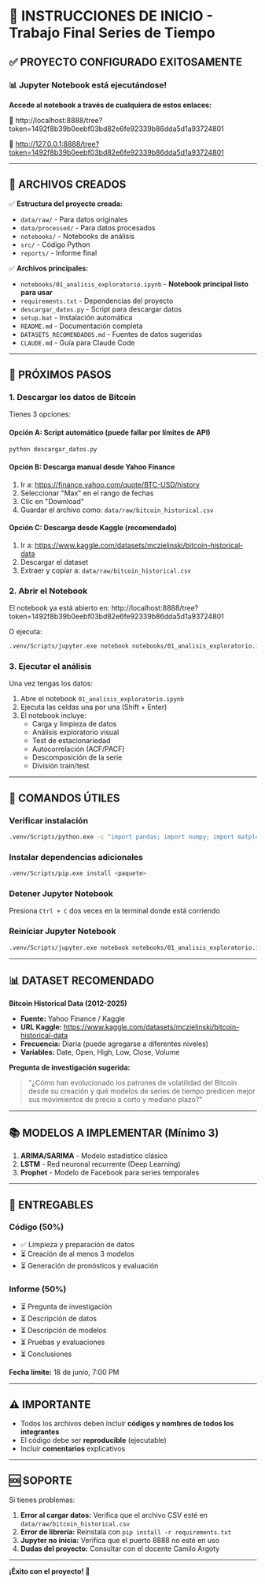 # 🚀 INSTRUCCIONES DE INICIO - Trabajo Final Series de Tiempo

## ✅ PROYECTO CONFIGURADO EXITOSAMENTE

### 📊 Jupyter Notebook está ejecutándose!

**Accede al notebook a través de cualquiera de estos enlaces:**

🔗 http://localhost:8888/tree?token=1492f8b39b0eebf03bd82e6fe92339b86dda5d1a93724801

🔗 http://127.0.0.1:8888/tree?token=1492f8b39b0eebf03bd82e6fe92339b86dda5d1a93724801

---

## 📁 ARCHIVOS CREADOS

✅ **Estructura del proyecto creada:**
- `data/raw/` - Para datos originales
- `data/processed/` - Para datos procesados
- `notebooks/` - Notebooks de análisis
- `src/` - Código Python
- `reports/` - Informe final

✅ **Archivos principales:**
- `notebooks/01_analisis_exploratorio.ipynb` - **Notebook principal listo para usar**
- `requirements.txt` - Dependencias del proyecto
- `descargar_datos.py` - Script para descargar datos
- `setup.bat` - Instalación automática
- `README.md` - Documentación completa
- `DATASETS_RECOMENDADOS.md` - Fuentes de datos sugeridas
- `CLAUDE.md` - Guía para Claude Code

---

## 🎯 PRÓXIMOS PASOS

### 1. Descargar los datos de Bitcoin

Tienes 3 opciones:

#### Opción A: Script automático (puede fallar por límites de API)
```bash
python descargar_datos.py
```

#### Opción B: Descarga manual desde Yahoo Finance
1. Ir a: https://finance.yahoo.com/quote/BTC-USD/history
2. Seleccionar "Max" en el rango de fechas
3. Clic en "Download"
4. Guardar el archivo como: `data/raw/bitcoin_historical.csv`

#### Opción C: Descarga desde Kaggle (recomendado)
1. Ir a: https://www.kaggle.com/datasets/mczielinski/bitcoin-historical-data
2. Descargar el dataset
3. Extraer y copiar a: `data/raw/bitcoin_historical.csv`

### 2. Abrir el Notebook

El notebook ya está abierto en: http://localhost:8888/tree?token=1492f8b39b0eebf03bd82e6fe92339b86dda5d1a93724801

O ejecuta:
```bash
.venv/Scripts/jupyter.exe notebook notebooks/01_analisis_exploratorio.ipynb
```

### 3. Ejecutar el análisis

Una vez tengas los datos:
1. Abre el notebook `01_analisis_exploratorio.ipynb`
2. Ejecuta las celdas una por una (Shift + Enter)
3. El notebook incluye:
   - Carga y limpieza de datos
   - Análisis exploratorio visual
   - Test de estacionariedad
   - Autocorrelación (ACF/PACF)
   - Descomposición de la serie
   - División train/test

---

## 🔧 COMANDOS ÚTILES

### Verificar instalación
```bash
.venv/Scripts/python.exe -c "import pandas; import numpy; import matplotlib; print('OK')"
```

### Instalar dependencias adicionales
```bash
.venv/Scripts/pip.exe install <paquete>
```

### Detener Jupyter Notebook
Presiona `Ctrl + C` dos veces en la terminal donde está corriendo

### Reiniciar Jupyter Notebook
```bash
.venv/Scripts/jupyter.exe notebook notebooks/01_analisis_exploratorio.ipynb
```

---

## 📊 DATASET RECOMENDADO

**Bitcoin Historical Data (2012-2025)**
- **Fuente:** Yahoo Finance / Kaggle
- **URL Kaggle:** https://www.kaggle.com/datasets/mczielinski/bitcoin-historical-data
- **Frecuencia:** Diaria (puede agregarse a diferentes niveles)
- **Variables:** Date, Open, High, Low, Close, Volume

**Pregunta de investigación sugerida:**
> "¿Cómo han evolucionado los patrones de volatilidad del Bitcoin desde su creación y qué modelos de series de tiempo predicen mejor sus movimientos de precio a corto y mediano plazo?"

---

## 📚 MODELOS A IMPLEMENTAR (Mínimo 3)

1. **ARIMA/SARIMA** - Modelo estadístico clásico
2. **LSTM** - Red neuronal recurrente (Deep Learning)
3. **Prophet** - Modelo de Facebook para series temporales

---

## 📝 ENTREGABLES

### Código (50%)
- ✅ Limpieza y preparación de datos
- ⏳ Creación de al menos 3 modelos
- ⏳ Generación de pronósticos y evaluación

### Informe (50%)
- ⏳ Pregunta de investigación
- ⏳ Descripción de datos
- ⏳ Descripción de modelos
- ⏳ Pruebas y evaluaciones
- ⏳ Conclusiones

**Fecha límite:** 18 de junio, 7:00 PM

---

## ⚠️ IMPORTANTE

- Todos los archivos deben incluir **códigos y nombres de todos los integrantes**
- El código debe ser **reproducible** (ejecutable)
- Incluir **comentarios** explicativos

---

## 🆘 SOPORTE

Si tienes problemas:

1. **Error al cargar datos:** Verifica que el archivo CSV esté en `data/raw/bitcoin_historical.csv`
2. **Error de librería:** Reinstala con `pip install -r requirements.txt`
3. **Jupyter no inicia:** Verifica que el puerto 8888 no esté en uso
4. **Dudas del proyecto:** Consultar con el docente Camilo Argoty

---

**¡Éxito con el proyecto! 🚀**
